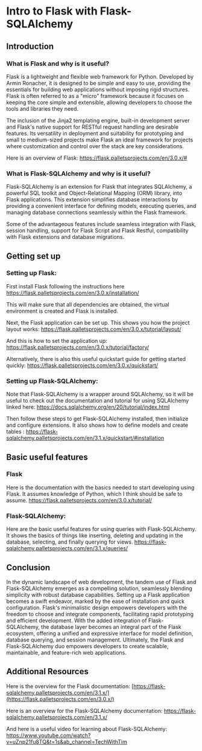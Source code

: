 # Intro to Flask with Flask-SQLAlchemy


## Introduction
### What is Flask and why is it useful?
Flask is a lightweight and flexible web framework for Python. Developed by Armin Ronacher, it is designed to be simple and easy to use, providing the essentials for building web applications without imposing rigid structures. Flask is often referred to as a "micro" framework because it focuses on keeping the core simple and extensible, allowing developers to choose the tools and libraries they need. 

The inclusion of the Jinja2 templating engine, built-in development server and Flask's native support for RESTful request handling are desirable features. Its versatility in deployment and suitability for prototyping and small to medium-sized projects make Flask an ideal framework for projects where customization and control over the stack are key considerations.

Here is an overview of Flask: 
https://flask.palletsprojects.com/en/3.0.x/#

### What is Flask-SQLAlchemy and why is it useful?

Flask-SQLAlchemy is an extension for Flask that integrates SQLAlchemy, a powerful SQL toolkit and Object-Relational Mapping (ORM) library, into Flask applications. This extension simplifies database interactions by providing a convenient interface for defining models, executing queries, and managing database connections seamlessly within the Flask framework.

Some of the advantageous features include seamless integration with Flask, session handling, support for Flask Script and Flask Restful, compatibility with Flask extensions and database migrations.



## Getting set up
### Setting up Flask:
First install Flask following the instructions here
https://flask.palletsprojects.com/en/3.0.x/installation/

This will make sure that all dependencies are obtained, the virtual environment is created and Flask is installed.

Next, the Flask application can be set up. 
This shows you how the project layout works:
https://flask.palletsprojects.com/en/3.0.x/tutorial/layout/

And this is how to set the application up:
https://flask.palletsprojects.com/en/3.0.x/tutorial/factory/

Alternatively, there is also this useful quickstart guide for getting started quickly:
https://flask.palletsprojects.com/en/3.0.x/quickstart/

### Setting up Flask-SQLAlchemy:
Note that Flask-SQLAlchemy is a wrapper around SQLAlchemy, so it will be useful to check out the documentation and tutorial for using SQLAlchemy linked here:
https://docs.sqlalchemy.org/en/20/tutorial/index.html

Then follow these steps to get Flask-SQLAlchemy installed, then initialize and configure extensions. It also shows how to define models and create tables :
https://flask-sqlalchemy.palletsprojects.com/en/3.1.x/quickstart/#installation


## Basic useful features
### Flask
Here is the documentation with the basics needed to start developing using Flask. It assumes knowledge of Python, which I think should be safe to assume.
https://flask.palletsprojects.com/en/3.0.x/tutorial/


### Flask-SQLAlchemy:
Here are the basic useful features for using queries with Flask-SQLAlchemy. It shows the basics of things like inserting, deleting and updating in the database, selecting, and finally querying for views.
https://flask-sqlalchemy.palletsprojects.com/en/3.1.x/queries/


## Conclusion
In the dynamic landscape of web development, the tandem use of Flask and Flask-SQLAlchemy emerges as a compelling solution, seamlessly blending simplicity with robust database capabilities. Setting up a Flask application becomes a swift endeavor, marked by the ease of installation and quick configuration. Flask's minimalistic design empowers developers with the freedom to choose and integrate components, facilitating rapid prototyping and efficient development. With the added integration of Flask-SQLAlchemy, the database layer becomes an integral part of the Flask ecosystem, offering a unified and expressive interface for model definition, database querying, and session management. Ultimately, the Flask and Flask-SQLAlchemy duo empowers developers to create scalable, maintainable, and feature-rich web applications.


## Additional Resources
Here is the overview for the Flask documentation:
[https://flask-sqlalchemy.palletsprojects.com/en/3.1.x/](https://flask.palletsprojects.com/en/3.0.x/)

Here is an overview for the Flask-SQLAlchemy documentation:
https://flask-sqlalchemy.palletsprojects.com/en/3.1.x/

And here is a useful video for learning about Flask-SQLAlchemy:
https://www.youtube.com/watch?v=uZnp21fu8TQ&t=1s&ab_channel=TechWithTim

